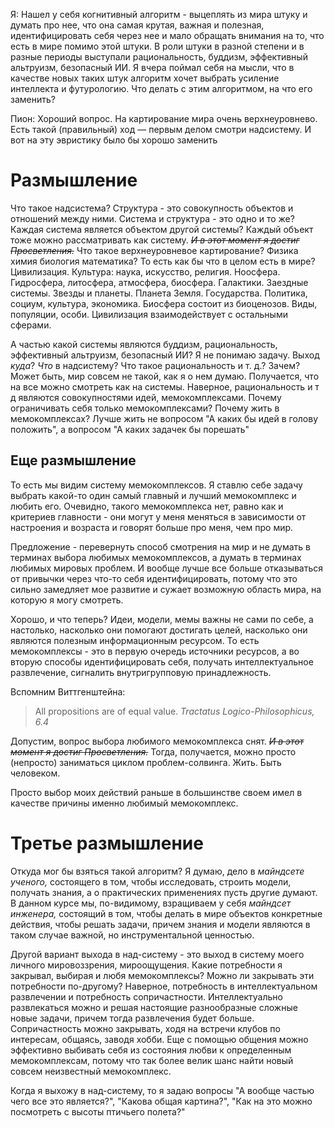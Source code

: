Я: Нашел у себя когнитивный алгоритм - выцеплять из мира штуку и думать про нее, что она самая крутая, важная и полезная, идентифицировать себя через нее и мало обращать внимания на то, что есть в мире помимо этой штуки.
В роли штуки в разной степени и в разные периоды выступали рациональность, буддизм, эффективный альтруизм, безопасный ИИ. Я вчера поймал себя на мысли, что в качестве новых таких штук алгоритм хочет выбрать усиление интеллекта и футурологию.
Что делать с этим алгоритмом, на что его заменить?

Пион: Хороший вопрос. На картирование мира очень верхнеуровнево. Есть такой (правильный) ход — первым делом смотри надсистему. И вот на эту эвристику было бы хорошо заменить

# Размышление

Что такое надсистема?
Структура - это совокупность объектов и отношений между ними. Система и структура - это одно и то же?
Каждая система является объектом другой системы? Каждый объект тоже можно рассматривать как систему. *~~И в этот момент я достиг Просветления.~~*
Что такое верхнеуровневое картирование? Физика химия биология математика?
То есть как бы что в целом есть в мире?
Цивилизация. Культура: наука, искусство, религия.
Ноосфера. Гидросфера, литосфера, атмосфера, биосфера.
Галактики. Заездные системы. Звезды и планеты. Планета Земля.
Государства. Политика, социум, культура, экономика.
Биосфера состоит из биоценозов. Виды, популяции, особи.
Цивилизация взаимодействует с остальными сферами. 

А частью какой системы являются буддизм, рациональность, эффективный альтруизм, безопасный ИИ?
Я не понимаю задачу. Выход *куда*? *Что* в надсистему? Что такое рациональность и т. д.?
Зачем? Может быть, мир совсем не такой, как я о нем думаю. Получается, что на все можно смотреть как на системы. 
Наверное, рациональность и т д являются совокупностями идей, мемокомплексами.
Почему ограничивать себя только мемокомплексами? Почему жить в мемокомплексах?
Лучше жить не вопросом "А каких бы идей в голову положить", а вопросом "А каких задачек бы порешать" 

## Еще размышление

То есть мы видим систему мемокомплексов. Я ставлю себе задачу выбрать какой-то один самый главный и лучший мемокомплекс и любить его. Очевидно, такого мемокомплекса нет, равно как и критериев главности - они могут у меня меняться в зависимости от настроения и возраста и говорят больше про меня, чем про мир.

Предложение - перевернуть способ смотрения на мир и не думать в терминах выбора любимых мемокомплексов, а думать в терминах любимых мировых проблем. И вообще лучше все больше отказываться от привычки через что-то себя идентифицировать, потому что это сильно замедляет мое развитие и сужает возможную область мира, на которую я могу смотреть.

Хорошо, и что теперь? Идеи, модели, мемы важны не сами по себе, а настолько, насколько они помогают достигать целей, насколько они являются полезным информационным ресурсом. То есть мемокомплексы - это в первую очередь источники ресурсов, а во вторую способы идентифицировать себя, получать интеллектуальное развлечение, сигналить внутригрупповую принадлежность.

Вспомним Виттгенштейна:

> All propositions are of equal value.
*Tractatus Logico-Philosophicus, 6.4*

Допустим, вопрос выбора любимого мемокомплекса снят. ~~*И в этот момент я достиг Просветления.*~~ Тогда, получается, можно просто (непросто) заниматься циклом проблем-солвинга. Жить. Быть человеком.

Просто выбор моих действий раньше в большинстве своем имел в качестве причины именно любимый мемокомплекс. 

# Третье размышление

Откуда мог бы взяться такой алгоритм? Я думаю, дело в *майндсете ученого,* состоящего в том, чтобы исследовать, строить модели, получать знания, а о практических применениях пусть другие думают. В данном курсе мы, по-видимому, взращиваем у себя *майндсет инженера,* состоящий в том, чтобы делать в мире объектов конкретные действия, чтобы решать задачи, причем знания и модели являются в таком случае важной, но инструментальной ценностью.

Другой вариант выхода в над-систему - это выход в систему моего личного мировоззрения, мироощущения. Какие потребности я закрывал, выбирая и любя мемокомплексы? Можно ли закрывать эти потребности по-другому? Наверное, потребность в интеллектуальном развлечении и потребность сопричастности. Интеллектуально развлекаться можно и решая настоящие разнообразные сложные новые задачи, причем тогда развлечения будет больше. Сопричастность можно закрывать, ходя на встречи клубов по интересам, общаясь, заводя хобби. Еще с помощью общения можно эффективно выбивать себя из состояния любви к определенным мемокомплексам, потому что так более велик шанс найти новый совсем неизвестный мемокомплекс.

Когда я выхожу в над-систему, то я задаю вопросы "А вообще частью чего все это является?", "Какова общая картина?", "Как на это можно посмотреть с высоты птичьего полета?"